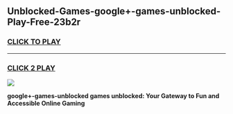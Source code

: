 
## Unblocked-Games-google+-games-unblocked-Play-Free-23b2r
<h3>
<a href="https://premium76.site?title=google+-games-unblocked&ref=18A">CLICK TO PLAY</a></h3>
<hr>

<h3>
<a href="https://premium76.site?title=google+-games-unblocked&ref=18A">CLICK 2 PLAY</a>
  
</h3>

<a href="https://premium76.site?title=google+-games-unblocked&ref=18A"><img src="https://clearcache.store/games.png"></a>


**google+-games-unblocked games unblocked: Your Gateway to Fun and Accessible Online Gaming**
